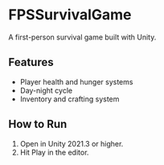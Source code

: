 # FPSSurvivalGame

A first-person survival game built with Unity.

## Features
- Player health and hunger systems
- Day-night cycle
- Inventory and crafting system

## How to Run
1. Open in Unity 2021.3 or higher.
2. Hit Play in the editor.



